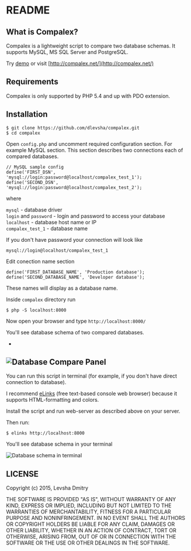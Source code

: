 # README

## What is Compalex?
Compalex is a lightweight script to compare two database schemas. It supports MySQL, MS SQL Server and PostgreSQL.

Try [demo](http://demo.compalex.net/) or visit [http://compalex.net/](http://compalex.net/)


## Requirements
Compalex is only supported by PHP 5.4 and up with PDO extension.

## Installation
	$ git clone https://github.com/dlevsha/compalex.git
	$ cd compalex
	
Open `config.php` and uncomment required configuration section. For example MySQL section. This section describes two connections each of compared databases.

	// MySQL sample config
	define('FIRST_DSN',  'mysql://login:password@localhost/compalex_test_1');
	define('SECOND_DSN', 'mysql://login:password@localhost/compalex_test_2');
	
where

`mysql` - database driver	
`login` and `password` - login and password to access your database  
`localhost` - database host name or IP	
`compalex_test_1` - database name

If you don't have password your connection will look like

	mysql://login@localhost/compalex_test_1
	
Edit conection name section

	define('FIRST_DATABASE_NAME', 'Production database');
	define('SECOND_DATABASE_NAME', 'Developer database');	
These names will display as a database name.

Inside `compalex` directory run  

	$ php -S localhost:8000
	
Now open your browser and type `http://localhost:8000/`

You'll see database schema of two compared databases.

-
![Database Compare Panel](https://cloud.githubusercontent.com/assets/1639576/9703302/1327b858-5488-11e5-856a-96b139c7b938.png)	
-

You can run this script in terminal (for example, if you don't have direct connection to database).

I recommend [eLinks](https://en.wikipedia.org/wiki/ELinks) (free text-based console web browser) because it supports HTML-formatting and colors.

Install the script and run web-server as described above on your server. 

Then run:

	$ elinks http://localhost:8000

You'll see database schema in your terminal

![Database schema in terminal](https://cloud.githubusercontent.com/assets/1639576/10304652/248de29e-6c24-11e5-863b-c94bf337f47d.png)

LICENSE
-------

Copyright (c) 2015, Levsha Dmitry

THE SOFTWARE IS PROVIDED "AS IS", WITHOUT WARRANTY OF ANY KIND, EXPRESS OR
IMPLIED, INCLUDING BUT NOT LIMITED TO THE WARRANTIES OF MERCHANTABILITY,
FITNESS FOR A PARTICULAR PURPOSE AND NONINFRINGEMENT. IN NO EVENT SHALL THE
AUTHORS OR COPYRIGHT HOLDERS BE LIABLE FOR ANY CLAIM, DAMAGES OR OTHER
LIABILITY, WHETHER IN AN ACTION OF CONTRACT, TORT OR OTHERWISE, ARISING FROM,
OUT OF OR IN CONNECTION WITH THE SOFTWARE OR THE USE OR OTHER DEALINGS IN
THE SOFTWARE.
	